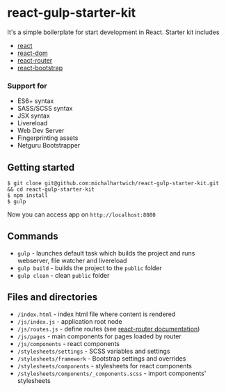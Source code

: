 # react-gulp-starter-kit

It's a simple boilerplate for start development in React. Starter kit includes
* [react](https://github.com/facebook/react)
* [react-dom](https://github.com/facebook/react/tree/master/packages/react-dom)
* [react-router](https://github.com/rackt/react-router)
* [react-bootstrap](https://github.com/react-bootstrap/react-bootstrap)

### Support for
* ES6+ syntax
* SASS/SCSS syntax
* JSX syntax
* Livereload
* Web Dev Server
* Fingerprinting assets
* Netguru Bootstrapper

## Getting started

```
$ git clone git@github.com:michalhartwich/react-gulp-starter-kit.git && cd react-gulp-starter-kit
$ npm install
$ gulp
```

Now you can access app on `http://localhost:8080`

## Commands
* `gulp` - launches default task which builds the project and runs webserver, file watcher and livereload
* `gulp build` - builds the project to the `public` folder
* `gulp clean` - clean `public` folder

## Files and directories
* `/index.html` - index html file where content is rendered
* `/js/index.js` - application root node
* `/js/routes.js` - define routes (see [react-router documentation](https://github.com/rackt/react-router))
* `/js/pages` - main components for pages loaded by router
* `/js/components` - react components
* `/stylesheets/settings` - SCSS variables and settings
* `/stylesheets/framework` - Bootstrap settings and overrides
* `/stylesheets/components` - stylesheets for react components
* `/stylesheets/components/_components.scss` - import components' stylesheets
